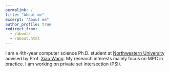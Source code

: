 ```yaml
---
permalink: /
title: "About me"
excerpt: "About me"
author_profile: true
redirect_from: 
  - /about/
  - /about.html
---
```


I am a 4th-year computer science Ph.D. student at [Northwestern University](https://www.northwestern.edu) advised by Prof. [Xiao Wang](https://wangxiao1254.github.io). My research interests mainly focus on MPC in practice. I am working on private set intersection (PSI).

